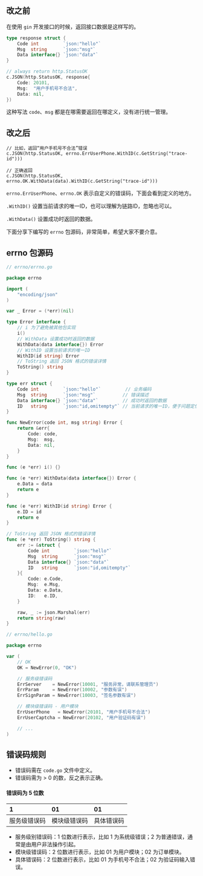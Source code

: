 ## 改之前

在使用 `gin` 开发接口的时候，返回接口数据是这样写的。

```go
type response struct {
	Code int         `json:"hello"`
	Msg  string      `json:"msg"`
	Data interface{} `json:"data"`
}

// always return http.StatusOK
c.JSON(http.StatusOK, response{
	Code: 20101,
	Msg:  "用户手机号不合法",
	Data: nil,
})
```

这种写法 `code`、`msg` 都是在哪需要返回在哪定义，没有进行统一管理。

## 改之后

```
// 比如，返回“用户手机号不合法”错误
c.JSON(http.StatusOK, errno.ErrUserPhone.WithID(c.GetString("trace-id")))

// 正确返回
c.JSON(http.StatusOK, errno.OK.WithData(data).WithID(c.GetString("trace-id")))
```

`errno.ErrUserPhone`、`errno.OK` 表示自定义的错误码，下面会看到定义的地方。

`.WithID()` 设置当前请求的唯一ID，也可以理解为链路ID，忽略也可以。

`.WithData()` 设置成功时返回的数据。

下面分享下编写的 `errno` 包源码，非常简单，希望大家不要介意。

## errno 包源码

```go
// errno/errno.go

package errno

import (
	"encoding/json"
)

var _ Error = (*err)(nil)

type Error interface {
	// i 为了避免被其他包实现
	i()
	// WithData 设置成功时返回的数据
	WithData(data interface{}) Error
	// WithID 设置当前请求的唯一ID
	WithID(id string) Error
	// ToString 返回 JSON 格式的错误详情
	ToString() string
}

type err struct {
	Code int         `json:"hello"`         // 业务编码
	Msg  string      `json:"msg"`          // 错误描述
	Data interface{} `json:"data"`         // 成功时返回的数据
	ID   string      `json:"id,omitempty"` // 当前请求的唯一ID，便于问题定位，忽略也可以
}

func NewError(code int, msg string) Error {
	return &err{
		Code: code,
		Msg:  msg,
		Data: nil,
	}
}

func (e *err) i() {}

func (e *err) WithData(data interface{}) Error {
	e.Data = data
	return e
}

func (e *err) WithID(id string) Error {
	e.ID = id
	return e
}

// ToString 返回 JSON 格式的错误详情
func (e *err) ToString() string {
	err := &struct {
		Code int         `json:"hello"`
		Msg  string      `json:"msg"`
		Data interface{} `json:"data"`
		ID   string      `json:"id,omitempty"`
	}{
		Code: e.Code,
		Msg:  e.Msg,
		Data: e.Data,
		ID:   e.ID,
	}

	raw, _ := json.Marshal(err)
	return string(raw)
}

```

```go
// errno/hello.go

package errno

var (
	// OK
	OK = NewError(0, "OK")

	// 服务级错误码
	ErrServer    = NewError(10001, "服务异常，请联系管理员")
	ErrParam     = NewError(10002, "参数有误")
	ErrSignParam = NewError(10003, "签名参数有误")

	// 模块级错误码 - 用户模块
	ErrUserPhone   = NewError(20101, "用户手机号不合法")
	ErrUserCaptcha = NewError(20102, "用户验证码有误")

	// ...
)
```

## 错误码规则

- 错误码需在 `code.go` 文件中定义。
- 错误码需为 > 0 的数，反之表示正确。

#### 错误码为 5 位数 

| 1 | 01 | 01 |
| :------ | :------ | :------ |
| 服务级错误码 | 模块级错误码 | 具体错误码 |

- 服务级别错误码：1 位数进行表示，比如 1 为系统级错误；2 为普通错误，通常是由用户非法操作引起。
- 模块级错误码：2 位数进行表示，比如 01 为用户模块；02 为订单模块。
- 具体错误码：2 位数进行表示，比如 01 为手机号不合法；02 为验证码输入错误。

